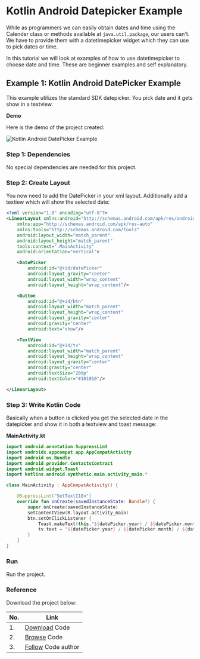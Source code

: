 # Kotlin Android Datepicker Example

While as programmers we can easily obtain dates and time using the Calender class or methods available at `java.util.package`, our users can't. We have to provide them with a datetimepicker widget which they can use to pick dates or time.

In this tutorial we will look at examples of how to use datetimepicker to choose date and time. These are beginner examples and self explanatory.


## Example 1: Kotlin Android DatePicker Example

This example utilizes the standard SDK datepicker. You pick date and it gets show in a textview.

**Demo**

Here is the demo of the project created:

![Kotlin Android DatePicker Example](https://github.com/alirezabashi98/DatePicker-/raw/master/scr001.png)

### Step 1: Dependencies

No special dependencies are needed for this project.

### Step 2: Create Layout

You now need to add the DatePicker in your xml layout. Additionally add a textiew which will show the selected date:

```xml
<?xml version="1.0" encoding="utf-8"?>
<LinearLayout xmlns:android="http://schemas.android.com/apk/res/android"
    xmlns:app="http://schemas.android.com/apk/res-auto"
    xmlns:tools="http://schemas.android.com/tools"
    android:layout_width="match_parent"
    android:layout_height="match_parent"
    tools:context=".MainActivity"
    android:orientation="vertical">

    <DatePicker
        android:id="@+id/datePicker"
        android:layout_gravity="center"
        android:layout_width="wrap_content"
        android:layout_height="wrap_content"/>

    <Button
        android:id="@+id/btn"
        android:layout_width="match_parent"
        android:layout_height="wrap_content"
        android:layout_gravity="center"
        android:gravity="center"
        android:text="show"/>

    <TextView
        android:id="@+id/tv"
        android:layout_width="match_parent"
        android:layout_height="wrap_content"
        android:layout_gravity="center"
        android:gravity="center"
        android:textSize="20dp"
        android:textColor="#101010"/>

</LinearLayout>
```

### Step 3: Write Kotlin Code

Basically when a button is clicked you get the selected date in the datepicker and show it in both a textview and toast message:

**MainActivity.kt**

```kotlin
import android.annotation.SuppressLint
import androidx.appcompat.app.AppCompatActivity
import android.os.Bundle
import android.provider.ContactsContract
import android.widget.Toast
import kotlinx.android.synthetic.main.activity_main.*

class MainActivity : AppCompatActivity() {

    @SuppressLint("SetTextI18n")
    override fun onCreate(savedInstanceState: Bundle?) {
        super.onCreate(savedInstanceState)
        setContentView(R.layout.activity_main)
        btn.setOnClickListener {
            Toast.makeText(this,"${datePicker.year} / ${datePicker.month} / ${datePicker.dayOfMonth}",Toast.LENGTH_LONG).show()
            tv.text = "${datePicker.year} / ${datePicker.month} / ${datePicker.dayOfMonth}"
        }
    }
}
```

### Run

Run the project.

### Reference

Download the project below:

| No. | Link |
| --- | --- |
| 1. | [Download](https://github.com/alirezabashi98/DatePicker-/archive/refs/heads/master.zip) Code |
| 2. | [Browse](https://github.com/alirezabashi98/DatePicker-) Code |
| 3. | [Follow](https://github.com/alirezabashi98) Code author |
